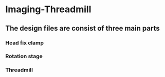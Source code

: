 # Imaging-Threadmill

## The design files are consist of three main parts
### Head fix clamp
### Rotation stage
### Threadmill
